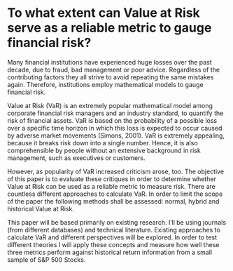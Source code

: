 # To what extent can Value at Risk serve as a reliable metric to gauge financial risk?
Many financial institutions have experienced huge losses over the past decade, due to fraud, bad management or poor advice. Regardless of the contributing factors they all strive to avoid repeating the same mistakes again. Therefore, institutions employ mathematical models to gauge financial risk.

Value at Risk (VaR) is an extremely popular mathematical model among corporate financial risk managers and an industry standard, to quantify the risk of financial assets. VaR is based on the probability of a possible loss over a specific time horizon in which this loss is expected to occur caused by adverse market movements (Simons, 2001).
VaR is extremely appealing, because it breaks risk down into a single number. Hence, it is also comprehensible by people without an extensive background in risk management, such as executives or customers.

However, as popularity of VaR increased criticism arose, too. The objective of this paper is to evaluate these critiques in order to determine whether Value at Risk can be used as a reliable metric to measure risk. There are countless different approaches to calculate VaR. In order to limit the scope of the paper the following methods shall be assessed: normal, hybrid and historical Value at Risk.
    
This paper will be based primarily on existing research. I’ll be using journals (from different databases) and technical literature. Existing approaches to calculate VaR and different perspectives will be explored. In order to test different theories I will apply these concepts and measure how well these three metrics perform against historical return information from a small sample of S&P 500 Stocks.
